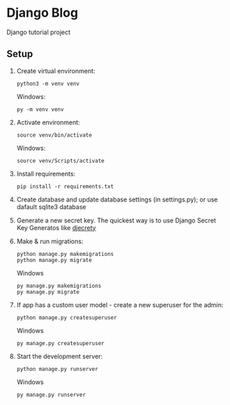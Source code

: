 # Django Blog 
Django tutorial project

## Setup

1. Create virtual environment:
    ```
    python3 -m venv venv
    ```
    Windows:
    ```
    py -m venv venv
    ```

2. Activate environment:
    ```
    source venv/bin/activate
    ```
    Windows:
    ```
    source venv/Scripts/activate
    ```

3. Install requirements:
    ```
    pip install -r requirements.txt
    ```

4. Create database and update database settings (in settings.py); or use dafault sqlite3 database

5. Generate a new secret key. The quickest way is to use Django Secret Key Generatos like [djecrety](https://djecrety.ir/)

6. Make & run migrations:
    ```
    python manage.py makemigrations
    python manage.py migrate
    ```
    Windows
    ```
    py manage.py makemigrations
    py manage.py migrate
    ```

7. If app has a custom user model - create a new superuser for the admin:
    ```
    python manage.py createsuperuser
    ```
    Windows
    ```
    py manage.py createsuperuser
    ```

8. Start the development server:
    ```
    python manage.py runserver
    ```
    Windows
    ```
    py manage.py runserver
    ```